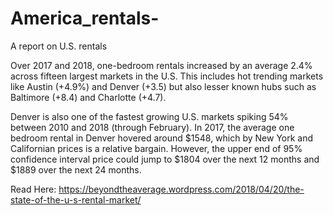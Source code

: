 # America_rentals-
A report on U.S. rentals 

Over 2017 and 2018, one-bedroom rentals increased by an average 2.4% across fifteen largest markets in the U.S. This includes hot trending markets like Austin (+4.9%) and Denver (+3.5) but also lesser known hubs such as Baltimore (+8.4) and Charlotte (+4.7).

Denver is also one of the fastest growing U.S. markets spiking 54% between 2010 and 2018 (through February). In 2017, the average one bedroom rental in Denver hovered around $1548, which by New York and Californian prices is a relative bargain. However, the upper end of 95% confidence interval price could jump to $1804 over the next 12 months and $1889 over the next 24 months. 

Read Here: https://beyondtheaverage.wordpress.com/2018/04/20/the-state-of-the-u-s-rental-market/
